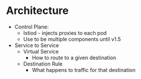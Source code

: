 # Architecture

- Control Plane:
    - Istiod - injects proxies to each pod
    - Use to be multiple components until v1.5
- Service to Service
    - Virtual Service
        - How to route to a given destination
    - Destination Rule
        - What happens to traffic for that destination